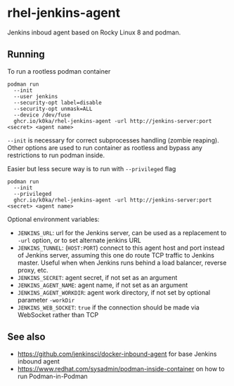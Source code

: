 # rhel-jenkins-agent
Jenkins inboud agent based on Rocky Linux 8 and podman.

## Running

To run a rootless podman container

    podman run 
      --init
      --user jenkins
      --security-opt label=disable
      --security-opt unmask=ALL
      --device /dev/fuse 
      ghcr.io/k0ka/rhel-jenkins-agent -url http://jenkins-server:port <secret> <agent name>
  `--init` is necessary for correct subprocesses handling (zombie reaping). Other options are used to run container as rootless and bypass any restrictions to run podman inside.
  
Easier but less secure way is to run with `--privileged` flag

    podman run 
      --init
      --privileged 
      ghcr.io/k0ka/rhel-jenkins-agent -url http://jenkins-server:port <secret> <agent name>

Optional environment variables:

* `JENKINS_URL`: url for the Jenkins server, can be used as a replacement to `-url` option, or to set alternate jenkins URL
* `JENKINS_TUNNEL`: (`HOST:PORT`) connect to this agent host and port instead of Jenkins server, assuming this one do route TCP traffic to Jenkins master. Useful when when Jenkins runs behind a load balancer, reverse proxy, etc.
* `JENKINS_SECRET`: agent secret, if not set as an argument
* `JENKINS_AGENT_NAME`: agent name, if not set as an argument
* `JENKINS_AGENT_WORKDIR`: agent work directory, if not set by optional parameter `-workDir`
* `JENKINS_WEB_SOCKET`: `true` if the connection should be made via WebSocket rather than TCP

## See also
* https://github.com/jenkinsci/docker-inbound-agent for base Jenkins inbound agent
* https://www.redhat.com/sysadmin/podman-inside-container on how to run Podman-in-Podman
